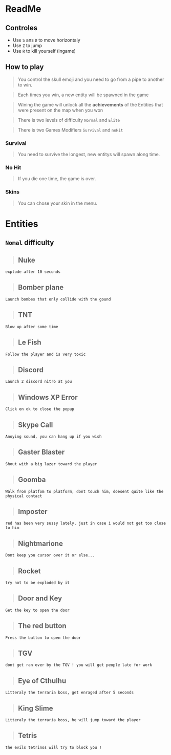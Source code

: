 # ReadMe



## Controles
- Use `S` ans `D` to move horizontaly
- Use `Z` to jump
- Use `R` to kill yourself (ingame)

## How to play

>You control the skull emoji and you need to go from a pipe to another to win.

>Each times you win, a new entity will be spawned in the game

>Wining the game will unlock all the **achievements** of the Entities that were present on the map when you won


> There is two levels of difficulty `Normal` and `Elite`

> There is two Games Modifiers `Survival` and `noHit`

### Survival
> You need to survive the longest, new entitys will spawn along time.

### No Hit
> If you die one time, the game is over.

### Skins
> You can chose your skin in the menu.


# **Entities**
## `Nomal` difficulty


> ## Nuke
    explode after 10 seconds

> ## Bomber plane
    Launch bombes that only collide with the gound

>## TNT
    Blow up after some time

>## Le Fish
    Follow the player and is very toxic

>## Discord
    Launch 2 discord nitro at you

>## Windows XP Error
    Click on ok to close the popup

>## Skype Call
    Anoying sound, you can hang up if you wish

>## Gaster Blaster
    Shout with a big lazer toward the player

>## Goomba
    Walk from platfom to platform, dont touch him, doesent quite like the physical contact

>## Imposter
    red has been very sussy lately, just in case i would not get too close to him

>## Nightmarione
    Dont keep you cursor over it or else...

>## Rocket
    try not to be exploded by it

>## Door and Key
    Get the key to open the door

>## The red button
    Press the button to open the door

>## TGV
    dont get ran over by the TGV ! you will get people late for work

>## Eye of Cthulhu
    Litteraly the terraria boss, get enraged after 5 seconds

>## King Slime
    Litteraly the terraria boss, he will jump toward the player

>## Tetris
    the evils tetrinos will try to block you !



